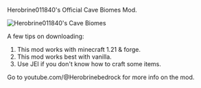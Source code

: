 Herobrine011840's Official Cave Biomes Mod.

![Herobrine011840's Cave Biomes](https://github.com/Herobrine011840/Herobrine011840-s-Cave-Biomes-Mod-for-Minecraft-Java/assets/139717119/71960815-e3e2-4db0-ba35-192694d6f212)


A few tips on downloading:
1. This mod works with minecraft 1.21 & forge.
2. This mod works best with vanilla.
3. Use JEI if you don't know how to craft some items.

Go to youtube.com/@Herobrinebedrock for more info on the mod.
